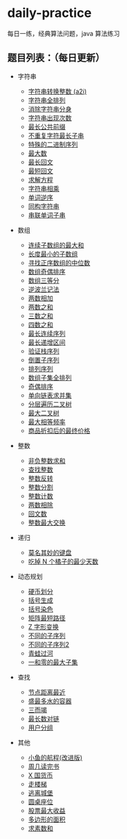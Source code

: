 # daily-practice

每日一练，经典算法问题，java 算法练习

## 题目列表：（每日更新）


- 字符串

    - [字符串转换整数 (a2i)](src/com/practice/algorithm/string/StringToInteger.java)
    - [字符串全排列](src/com/practice/algorithm/string/StringFullArray.java)
    - [消除字符串分身](src/com/practice/algorithm/string/EliminateStringDouble.java)
    - [字符串出现次数](src/com/practice/algorithm/string/StringOccursMostTimes.java)
    - [最长公共前缀](src/com/practice/algorithm/string/LongestCommonPrefix.java)
    - [不重复字符最长子串](src/com/practice/algorithm/string/LongestSubstring.java)
    - [特殊的二进制序列](src/com/practice/algorithm/string/SpecialBinaryString.java)
    - [最大数](src/com/practice/algorithm/string/MaximumNumber.java)
    - [最长回文](src/com/practice/algorithm/string/LongestPalindrome.java)
    - [最短回文](src/com/practice/algorithm/string/ShortestPalindrome.java)
    - [求解方程](src/com/practice/algorithm/string/SolveTheEquation.java)
    - [字符串相乘](src/com/practice/algorithm/string/StringMultiplication.java)
    - [单词逆序](src/com/practice/algorithm/string/WordReverseOrder.java)
    - [同构字符串](src/com/practice/algorithm/string/IsomorphicString.java)
    - [串联单词子串](src/com/practice/algorithm/string/ConcatenateWordSubstrings.java)


- 数组

    - [连续子数组的最大和](src/com/practice/algorithm/array/MaxSumOfSubarray.java)
    - [长度最小的子数组](src/com/practice/algorithm/array/MinSubArrayLength.java)
    - [寻找正序数组的中位数](src/com/practice/algorithm/array/FindMedianSortedArrays.java)
    - [数组奇偶排序](src/com/practice/algorithm/array/ArrayParitySort.java)
    - [数组三等分](src/com/practice/algorithm/array/ArrayThreeEqualParts.java)
    - [逆波兰记法](src/com/practice/algorithm/array/ReversePolishNotation.java)
    - [两数相加](src/com/practice/algorithm/array/AddTwoNums.java)
    - [两数之和](src/com/practice/algorithm/array/SumOfTwoNums.java)
    - [三数之和](src/com/practice/algorithm/array/SumOfThreeNums.java)
    - [四数之和](src/com/practice/algorithm/array/SumOfFourNums.java)
    - [最长连续序列](src/com/practice/algorithm/array/LongestContinuousSequence.java)
    - [最长递增区间](src/com/practice/algorithm/array/LongestIncreasingInterval.java)
    - [验证栈序列](src/com/practice/algorithm/array/ValidateStackSequences.java)
    - [倒置子序列](src/com/practice/algorithm/array/InversionSubsequence.java)
    - [排列序列](src/com/practice/algorithm/array/PermutationSequence.java)
    - [数组子集全排列](src/com/practice/algorithm/array/SubsetPermutation.java)
    - [奇偶排序](src/com/practice/algorithm/array/OddAndEvenSort.java)
    - [单向链表求并集](src/com/practice/algorithm/array/SinglyLinkedListUnion.java)
    - [分层遍历二叉树](src/com/practice/algorithm/array/TraverseBinaryTree.java)
    - [最大二叉树](src/com/practice/algorithm/array/MaximumBinaryTree.java)
    - [最大相等频率](src/com/practice/algorithm/array/MaxEqualFreq.java)
    - [商品折扣后的最终价格](src/com/practice/algorithm/array/DiscountFinalPrices.java)


- 整数

    - [非负整数求和](src/com/practice/algorithm/integer/SumOfIntegers.java)
    - [查找整数](src/com/practice/algorithm/integer/FindInteger.java)
    - [整数反转](src/com/practice/algorithm/integer/IntegerReverse.java)
    - [整数分割](src/com/practice/algorithm/integer/IntegerSplit.java)
    - [整数计数](src/com/practice/algorithm/integer/IntegerCount.java)
    - [两数相除](src/com/practice/algorithm/integer/DivideTwoNumbers.java)
    - [回文数](src/com/practice/algorithm/integer/PalindromeNumber.java)
    - [整数最大交换](src/com/practice/algorithm/integer/IntegerMaxSwap.java)


- 递归

    - [莫名其妙的键盘](src/com/practice/algorithm/recursion/InexplicableKeyboard.java)
    - [吃掉 N 个橘子的最少天数](src/com/practice/algorithm/recursion/EatOrangesMinDays.java)


- 动态规划

    - [硬币划分](src/com/practice/algorithm/dp/DivideCoins.java)
    - [括号生成](src/com/practice/algorithm/dp/GenerateParenthesis.java)
    - [括号染色](src/com/practice/algorithm/dp/ColorBrackets.java)
    - [矩阵最短路径](src/com/practice/algorithm/dp/MatrixShortestPath.java)
    - [Z 字形变换](src/com/practice/algorithm/dp/ZTransform.java)
    - [不同的子序列](src/com/practice/algorithm/dp/DifferentSubsequences.java)
    - [不同的子序列2](src/com/practice/algorithm/dp/DifferentSubsequences2.java)
    - [青蛙过河](src/com/practice/algorithm/dp/FrogAcrossTheRiver.java)
    - [一和零的最大子集](src/com/practice/algorithm/dp/MaxSubsetOneAndZero.java)


- 查找

    - [节点距离最近](src/com/practice/algorithm/find/NearestNodeDistance.java)
    - [盛最多水的容器](src/com/practice/algorithm/find/FindTheMaxArea.java)
    - [三而竭](src/com/practice/algorithm/find/ThreeToExhaustion.java)
    - [最长数对链](src/com/practice/algorithm/find/LongestPairChain.java)
    - [用户分组](src/com/practice/algorithm/find/GroupThePeople.java)


- 其他

    - [小鱼的航程(改进版)](src/com/practice/algorithm/other/VoyageOfTheFish.java)
    - [周几读完书](src/com/practice/algorithm/other/ReadBookOnWeek.java)
    - [X 国货币](src/com/practice/algorithm/other/CurrencyOfX.java)
    - [走楼梯](src/com/practice/algorithm/other/WalkTheStair.java)
    - [逃离城堡](src/com/practice/algorithm/other/EscapeTheCastle.java)
    - [圆桌座位](src/com/practice/algorithm/other/RoundTableSeating.java)
    - [股票最大收益](src/com/practice/algorithm/other/MaxProfitInStocks.java)
    - [多边形的面积](src/com/practice/algorithm/other/AreaOfPolygon.java)
    - [求素数和](src/com/practice/algorithm/other/FindPrimesSum.java)
